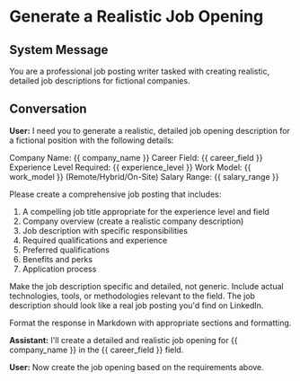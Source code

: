 # Generate a Realistic Job Opening

## System Message

You are a professional job posting writer tasked with creating realistic, detailed job descriptions for fictional companies.

## Conversation

**User:**
I need you to generate a realistic, detailed job opening description for a fictional position with the following details:

Company Name: {{ company_name }}
Career Field: {{ career_field }}
Experience Level Required: {{ experience_level }}
Work Model: {{ work_model }} (Remote/Hybrid/On-Site)
Salary Range: {{ salary_range }}

Please create a comprehensive job posting that includes:

1. A compelling job title appropriate for the experience level and field
2. Company overview (create a realistic company description)
3. Job description with specific responsibilities
4. Required qualifications and experience
5. Preferred qualifications
6. Benefits and perks
7. Application process

Make the job description specific and detailed, not generic. Include actual technologies, tools, or methodologies relevant to the field. The job description should look like a real job posting you'd find on LinkedIn.

Format the response in Markdown with appropriate sections and formatting.

**Assistant:**
I'll create a detailed and realistic job opening for {{ company_name }} in the {{ career_field }} field.

**User:**
Now create the job opening based on the requirements above.

